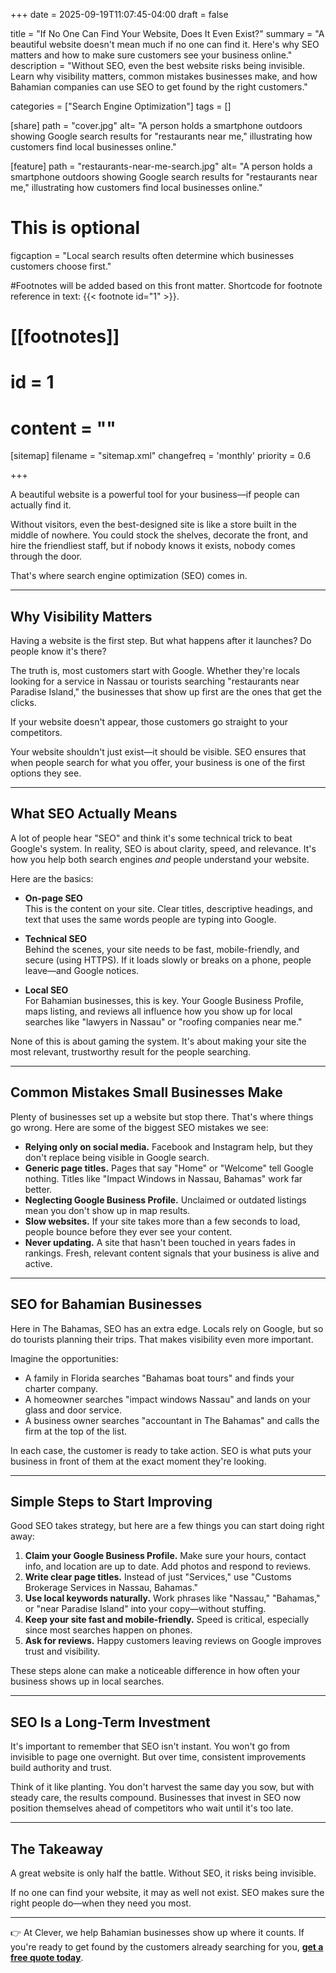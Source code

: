 +++
date = 2025-09-19T11:07:45-04:00
draft = false

title = "If No One Can Find Your Website, Does It Even Exist?"
summary = "A beautiful website doesn't mean much if no one can find it. Here's why SEO matters and how to make sure customers see your business online."
description = "Without SEO, even the best website risks being invisible. Learn why visibility matters, common mistakes businesses make, and how Bahamian companies can use SEO to get found by the right customers."

categories = ["Search Engine Optimization"]
tags = []

[share]
path = "cover.jpg"
alt= "A person holds a smartphone outdoors showing Google search results for "restaurants near me," illustrating how customers find local businesses online."

[feature]
path = "restaurants-near-me-search.jpg"
alt= "A person holds a smartphone outdoors showing Google search results for "restaurants near me," illustrating how customers find local businesses online."
# This is optional
figcaption = "Local search results often determine which businesses customers choose first."

#Footnotes will be added based on this front matter. Shortcode for footnote reference in text: {{< footnote id="1" >}}.

# [[footnotes]]
#   id = 1
#   content = ""

[sitemap]
  filename = "sitemap.xml"
  changefreq = 'monthly'
  priority = 0.6

+++


A beautiful website is a powerful tool for your business—if people can actually find it.  

Without visitors, even the best-designed site is like a store built in the middle of nowhere. You could stock the shelves, decorate the front, and hire the friendliest staff, but if nobody knows it exists, nobody comes through the door.  

That's where search engine optimization (SEO) comes in.  

---

## Why Visibility Matters  

Having a website is the first step. But what happens after it launches? Do people know it's there?  

The truth is, most customers start with Google. Whether they're locals looking for a service in Nassau or tourists searching "restaurants near Paradise Island," the businesses that show up first are the ones that get the clicks.  

If your website doesn't appear, those customers go straight to your competitors.  

Your website shouldn't just exist—it should be visible. SEO ensures that when people search for what you offer, your business is one of the first options they see.  

---

## What SEO Actually Means  

A lot of people hear "SEO" and think it's some technical trick to beat Google's system. In reality, SEO is about clarity, speed, and relevance. It's how you help both search engines *and* people understand your website.  

Here are the basics:  

- **On-page SEO**  
  This is the content on your site. Clear titles, descriptive headings, and text that uses the same words people are typing into Google.  

- **Technical SEO**  
  Behind the scenes, your site needs to be fast, mobile-friendly, and secure (using HTTPS). If it loads slowly or breaks on a phone, people leave—and Google notices.  

- **Local SEO**  
  For Bahamian businesses, this is key. Your Google Business Profile, maps listing, and reviews all influence how you show up for local searches like "lawyers in Nassau" or "roofing companies near me."  

None of this is about gaming the system. It's about making your site the most relevant, trustworthy result for the people searching.  

---

## Common Mistakes Small Businesses Make  

Plenty of businesses set up a website but stop there. That's where things go wrong. Here are some of the biggest SEO mistakes we see:  

- **Relying only on social media.** Facebook and Instagram help, but they don't replace being visible in Google search.  
- **Generic page titles.** Pages that say "Home" or "Welcome" tell Google nothing. Titles like "Impact Windows in Nassau, Bahamas" work far better.  
- **Neglecting Google Business Profile.** Unclaimed or outdated listings mean you don't show up in map results.  
- **Slow websites.** If your site takes more than a few seconds to load, people bounce before they ever see your content.  
- **Never updating.** A site that hasn't been touched in years fades in rankings. Fresh, relevant content signals that your business is alive and active.  

---

## SEO for Bahamian Businesses  

Here in The Bahamas, SEO has an extra edge. Locals rely on Google, but so do tourists planning their trips. That makes visibility even more important.  

Imagine the opportunities:  

- A family in Florida searches "Bahamas boat tours" and finds your charter company.  
- A homeowner searches "impact windows Nassau" and lands on your glass and door service.  
- A business owner searches "accountant in The Bahamas" and calls the firm at the top of the list.  

In each case, the customer is ready to take action. SEO is what puts your business in front of them at the exact moment they're looking.  

---

## Simple Steps to Start Improving  

Good SEO takes strategy, but here are a few things you can start doing right away:  

1. **Claim your Google Business Profile.** Make sure your hours, contact info, and location are up to date. Add photos and respond to reviews.  
2. **Write clear page titles.** Instead of just "Services," use "Customs Brokerage Services in Nassau, Bahamas."  
3. **Use local keywords naturally.** Work phrases like "Nassau," "Bahamas," or "near Paradise Island" into your copy—without stuffing.  
4. **Keep your site fast and mobile-friendly.** Speed is critical, especially since most searches happen on phones.  
5. **Ask for reviews.** Happy customers leaving reviews on Google improves trust and visibility.  

These steps alone can make a noticeable difference in how often your business shows up in local searches.  

---

## SEO Is a Long-Term Investment  

It's important to remember that SEO isn't instant. You won't go from invisible to page one overnight. But over time, consistent improvements build authority and trust.  

Think of it like planting. You don't harvest the same day you sow, but with steady care, the results compound. Businesses that invest in SEO now position themselves ahead of competitors who wait until it's too late.  

---

## The Takeaway  

A great website is only half the battle. Without SEO, it risks being invisible.  

If no one can find your website, it may as well not exist. SEO makes sure the right people do—when they need you most.  

---

👉 At Clever, we help Bahamian businesses show up where it counts. If you're ready to get found by the customers already searching for you, [**get a free quote today**](/contact-us).  